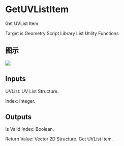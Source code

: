 # GetUVListItem

Get UVList Item

Target is Geometry Script Library List Utility Functions

## 图示

![]($-20221218-19110733.png)

## Inputs

UVList: UV List Structure.

Index: Integer.  

## Outputs

Is Valid Index: Boolean.

Return Value: Vector 2D Structure. Get UVList Item.

